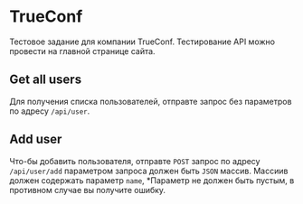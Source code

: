 # TrueConf
Тестовое задание для компании TrueConf. Тестирование API можно провести на главной странице сайта.

## Get all users
Для получения списка пользователей, отправте запрос без параметров по адресу `/api/user`.

## Add user
Что-бы добавить пользователя, отправте `POST` запрос по адресу `/api/user/add` параметром запроса должен быть `JSON` массив.
Массиив должен содержать параметр `name`, *Параметр не должен быть пустым, в противном случае вы получите ошибку.
